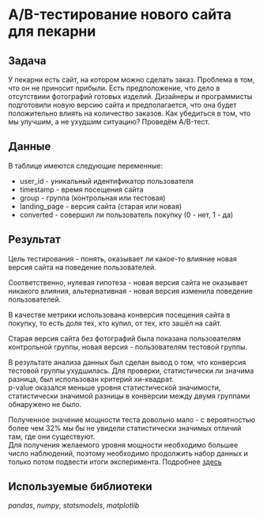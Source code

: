 # A/B-тестирование нового сайта для пекарни

## Задача

У пекарни есть сайт, на котором можно сделать заказ. Проблема в том, что он не приносит прибыли. Есть предположение, что дело в отсутствиии фотографий готовых изделий. Дизайнеры и программисты подготовили новую версию сайта и предполагается, что она будет положительно влиять на количество заказов. Как убедиться в том, что мы улучшим, а не ухудшим ситуацию? Проведём A/B-тест.

## Данные

В таблице имеются следующие переменные:

- user_id - уникальный идентификатор пользователя 
- timestamp - время посещения сайта
- group - группа (контрольная или тестовая)
- landing_page - версия сайта (старая или новая)
- converted - совершил ли пользователь покупку (0 - нет, 1 - да)

## Результат

Цель тестирования - понять, оказывает ли какое-то влияние новая версия сайта на поведение пользователей.  

Соответственно, нулевая гипотеза - новая версия сайта не оказывает никакого влияния, альтернативная - новая версия изменила поведение пользователей.  

В качестве метрики использована конверсия посещения сайта в покупку, то есть доля тех, кто купил, от тех, кто зашёл на сайт.  

Старая версия сайта без фотографий была показана пользователям контрольной группы, новая версия - пользователям тестовой группы.  

В результате анализа данных был сделан вывод о том, что конверсия тестовой группы ухудшилась. Для проверки, статистически ли значима разница, был использован критерий хи-квадрат.  
p-value оказался меньше уровня статистической значимости, статистически значимой разницы в конверсии между двумя группами обнаружено не было.  

Полученное значение мощности теста довольно мало -  с вероятностью более чем 32% мы бы не увидели статистически значимых отличий там, где они существуют.  
Для получения желаемого уровня мощности необходимо большее число наблюдений, поэтому необходимо продолжить набор данных и только потом подвести итоги эксперимента.
Подробнее [здесь](bakery.ipynb)

## Используемые библиотеки

*pandas*, *numpy*, *statsmodels*, *matplotlib*
